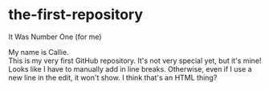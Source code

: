 # the-first-repository
It Was Number One (for me)

My name is Callie.
<br> 
This is my very first GitHub repository. It's not very special yet, but it's mine!
<br> Looks like I have to manually add in line breaks. Otherwise, even if I use a new line in the edit, it won't show. I think that's an HTML thing?
